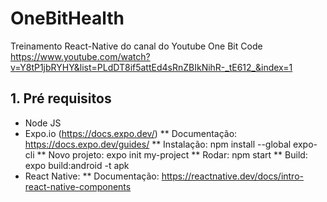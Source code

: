 # OneBitHealth
Treinamento React-Native do canal do Youtube One Bit Code
https://www.youtube.com/watch?v=Y8tP1jbRYHY&list=PLdDT8if5attEd4sRnZBIkNihR-_tE612_&index=1
	
## 1. Pré requisitos
* Node JS
* Expo.io (https://docs.expo.dev/)
** Documentação: https://docs.expo.dev/guides/
** Instalação: npm install --global expo-cli
** Novo projeto: expo init my-project
** Rodar: npm start
** Build: expo build:android -t apk
* React Native:
** Documentação: https://reactnative.dev/docs/intro-react-native-components
